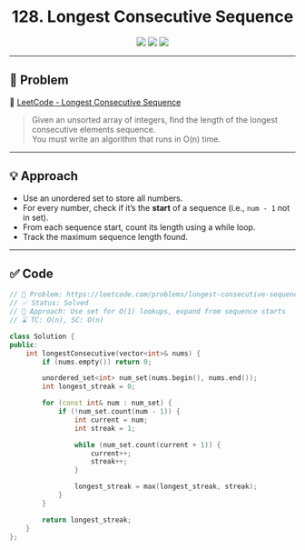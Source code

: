 <h1 align="center">128. Longest Consecutive Sequence</h1>

<p align="center">
  <img src="https://img.shields.io/badge/Difficulty-Medium-yellow?style=for-the-badge" />
  <img src="https://img.shields.io/badge/Status-Solved-success?style=for-the-badge" />
  <img src="https://img.shields.io/badge/Language-C++-blue?style=for-the-badge" />
</p>

---

## 📘 Problem

🔗 [LeetCode - Longest Consecutive Sequence](https://leetcode.com/problems/longest-consecutive-sequence/)  
> Given an unsorted array of integers, find the length of the longest consecutive elements sequence.  
> You must write an algorithm that runs in O(n) time.

---

## 💡 Approach

- Use an unordered set to store all numbers.
- For every number, check if it’s the **start** of a sequence (i.e., `num - 1` not in set).
- From each sequence start, count its length using a while loop.
- Track the maximum sequence length found.

---

## ✅ Code

```cpp
// 📌 Problem: https://leetcode.com/problems/longest-consecutive-sequence/
// ✅ Status: Solved
// 🧠 Approach: Use set for O(1) lookups, expand from sequence starts
// ⌛ TC: O(n), SC: O(n)

class Solution {
public:
    int longestConsecutive(vector<int>& nums) {
        if (nums.empty()) return 0;

        unordered_set<int> num_set(nums.begin(), nums.end());
        int longest_streak = 0;

        for (const int& num : num_set) {
            if (!num_set.count(num - 1)) {
                int current = num;
                int streak = 1;

                while (num_set.count(current + 1)) {
                    current++;
                    streak++;
                }

                longest_streak = max(longest_streak, streak);
            }
        }

        return longest_streak;
    }
};
